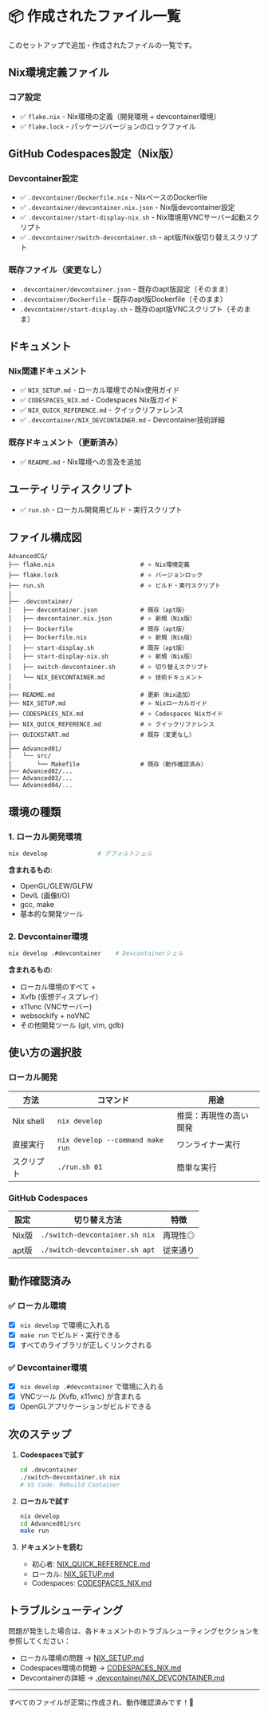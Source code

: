 # 📦 作成されたファイル一覧

このセットアップで追加・作成されたファイルの一覧です。

## Nix環境定義ファイル

### コア設定
- ✅ `flake.nix` - Nix環境の定義（開発環境 + devcontainer環境）
- ✅ `flake.lock` - パッケージバージョンのロックファイル

## GitHub Codespaces設定（Nix版）

### Devcontainer設定
- ✅ `.devcontainer/Dockerfile.nix` - NixベースのDockerfile
- ✅ `.devcontainer/devcontainer.nix.json` - Nix版devcontainer設定
- ✅ `.devcontainer/start-display-nix.sh` - Nix環境用VNCサーバー起動スクリプト
- ✅ `.devcontainer/switch-devcontainer.sh` - apt版/Nix版切り替えスクリプト

### 既存ファイル（変更なし）
- `.devcontainer/devcontainer.json` - 既存のapt版設定（そのまま）
- `.devcontainer/Dockerfile` - 既存のapt版Dockerfile（そのまま）
- `.devcontainer/start-display.sh` - 既存のapt版VNCスクリプト（そのまま）

## ドキュメント

### Nix関連ドキュメント
- ✅ `NIX_SETUP.md` - ローカル環境でのNix使用ガイド
- ✅ `CODESPACES_NIX.md` - Codespaces Nix版ガイド
- ✅ `NIX_QUICK_REFERENCE.md` - クイックリファレンス
- ✅ `.devcontainer/NIX_DEVCONTAINER.md` - Devcontainer技術詳細

### 既存ドキュメント（更新済み）
- ✅ `README.md` - Nix環境への言及を追加

## ユーティリティスクリプト

- ✅ `run.sh` - ローカル開発用ビルド・実行スクリプト

## ファイル構成図

```
AdvancedCG/
├── flake.nix                        # ⭐ Nix環境定義
├── flake.lock                       # ⭐ バージョンロック
├── run.sh                           # ⭐ ビルド・実行スクリプト
│
├── .devcontainer/
│   ├── devcontainer.json            # 既存（apt版）
│   ├── devcontainer.nix.json        # ⭐ 新規（Nix版）
│   ├── Dockerfile                   # 既存（apt版）
│   ├── Dockerfile.nix               # ⭐ 新規（Nix版）
│   ├── start-display.sh             # 既存（apt版）
│   ├── start-display-nix.sh         # ⭐ 新規（Nix版）
│   ├── switch-devcontainer.sh       # ⭐ 切り替えスクリプト
│   └── NIX_DEVCONTAINER.md          # ⭐ 技術ドキュメント
│
├── README.md                        # 更新（Nix追加）
├── NIX_SETUP.md                     # ⭐ Nixローカルガイド
├── CODESPACES_NIX.md                # ⭐ Codespaces Nixガイド
├── NIX_QUICK_REFERENCE.md           # ⭐ クイックリファレンス
├── QUICKSTART.md                    # 既存（変更なし）
│
├── Advanced01/
│   └── src/
│       └── Makefile                 # 既存（動作確認済み）
├── Advanced02/...
├── Advanced03/...
└── Advanced04/...
```

## 環境の種類

### 1. ローカル開発環境
```bash
nix develop              # デフォルトシェル
```

**含まれるもの**:
- OpenGL/GLEW/GLFW
- DevIL (画像I/O)
- gcc, make
- 基本的な開発ツール

### 2. Devcontainer環境
```bash
nix develop .#devcontainer    # Devcontainerシェル
```

**含まれるもの**:
- ローカル環境のすべて +
- Xvfb (仮想ディスプレイ)
- x11vnc (VNCサーバー)
- websockify + noVNC
- その他開発ツール (git, vim, gdb)

## 使い方の選択肢

### ローカル開発

| 方法 | コマンド | 用途 |
|------|----------|------|
| Nix shell | `nix develop` | 推奨：再現性の高い開発 |
| 直接実行 | `nix develop --command make run` | ワンライナー実行 |
| スクリプト | `./run.sh 01` | 簡単な実行 |

### GitHub Codespaces

| 設定 | 切り替え方法 | 特徴 |
|------|-------------|------|
| Nix版 | `./switch-devcontainer.sh nix` | 再現性◎ |
| apt版 | `./switch-devcontainer.sh apt` | 従来通り |

## 動作確認済み

### ✅ ローカル環境
- [x] `nix develop` で環境に入れる
- [x] `make run` でビルド・実行できる
- [x] すべてのライブラリが正しくリンクされる

### ✅ Devcontainer環境
- [x] `nix develop .#devcontainer` で環境に入れる
- [x] VNCツール (Xvfb, x11vnc) が含まれる
- [x] OpenGLアプリケーションがビルドできる

## 次のステップ

1. **Codespacesで試す**
   ```bash
   cd .devcontainer
   ./switch-devcontainer.sh nix
   # VS Code: Rebuild Container
   ```

2. **ローカルで試す**
   ```bash
   nix develop
   cd Advanced01/src
   make run
   ```

3. **ドキュメントを読む**
   - 初心者: [NIX_QUICK_REFERENCE.md](NIX_QUICK_REFERENCE.md)
   - ローカル: [NIX_SETUP.md](NIX_SETUP.md)
   - Codespaces: [CODESPACES_NIX.md](CODESPACES_NIX.md)

## トラブルシューティング

問題が発生した場合は、各ドキュメントのトラブルシューティングセクションを参照してください：

- ローカル環境の問題 → [NIX_SETUP.md](NIX_SETUP.md#トラブルシューティング)
- Codespaces環境の問題 → [CODESPACES_NIX.md](CODESPACES_NIX.md#トラブルシューティング)
- Devcontainerの詳細 → [.devcontainer/NIX_DEVCONTAINER.md](.devcontainer/NIX_DEVCONTAINER.md)

---

すべてのファイルが正常に作成され、動作確認済みです！🎉
